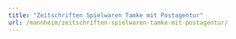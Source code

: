 ```yaml
---
title: "Zeitschriften Spielwaren Tamke mit Postagentur"
url: /mannheim/zeitschriften-spielwaren-tamke-mit-postagentur/
---
```

